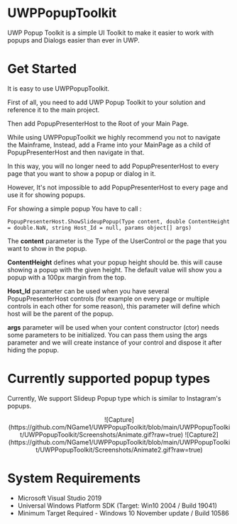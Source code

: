 # UWPPopupToolkit
UWP Popup Toolkit is a simple UI Toolkit to make it easier to work with popups and Dialogs easier than ever in UWP.

# Get Started
It is easy to use UWPPopupToolkit. 

First of all, you need to add UWP Popup Toolkit to your solution and reference it to the main project. 

Then add PopupPresenterHost to the Root of your Main Page. 

While using UWPPopupToolkit we highly recommend you not to navigate the Mainframe, Instead, add a Frame into your MainPage as a child of PopupPresenterHost and then navigate in that.

In this way, you will no longer need to add PopupPresenterHost to every page that you want to show a popup or dialog in it. 

However, It's not impossible to add PopupPresenterHost to every page and use it for showing popups. 

For showing a simple popup You have to call :

```PopupPresenterHost.ShowSlideupPopup(Type content, double ContentHeight = double.NaN, string Host_Id = null, params object[] args)``` 

The <b>content</b> parameter is the Type of the UserControl or the page that you want to show in the popup. 

<b>ContentHeight</b> defines what your popup height should be. this will cause showing a popup with the given height. The default value will show you a popup with a 100px margin from the top. 


<b>Host_Id</b> parameter can be used when you have several PopupPresenterHost controls (for example on every page or multiple controls in each other for some reason), this parameter will define which host will be the parent of the popup.

<b>args</b> parameter will be used when your content constructor (ctor) needs some parameters to be initialized. You can pass them using the args parameter and we will create instance of your control and dispose it after hiding the popup. 

# Currently supported popup types
Currently, We support Slideup Popup type which is similar to Instagram's popups. 

<p align="center">
![Capture](https://github.com/NGame1/UWPPopupToolkit/blob/main/UWPPopupToolkit/UWPPopupToolkit/Screenshots/Animate.gif?raw=true) ![Capture2](https://github.com/NGame1/UWPPopupToolkit/blob/main/UWPPopupToolkit/UWPPopupToolkit/Screenshots/Animate2.gif?raw=true)
</p>

# System Requirements
- Microsoft Visual Studio 2019 
- Universal Windows Platform SDK (Target: Win10 2004 / Build 19041)
- Minimum Target Required - Windows 10 November update / Build 10586
